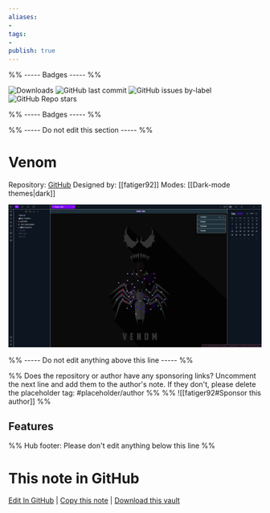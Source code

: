 ```yaml
---
aliases:
- 
tags: 
- 
publish: true
---
```


%% ----- Badges ----- %%

![Downloads](https://img.shields.io/badge/downloads-1354-573E7A?style=for-the-badge&logo=)
![GitHub last commit](https://img.shields.io/github/last-commit/fatiger92/obsidian_venom_theme?color=573E7A&label=last%20update&logo=github&style=for-the-badge)
![GitHub issues by-label](https://img.shields.io/github/issues/fatiger92/obsidian_venom_theme/help%20wanted?color=573E7A&logo=github&style=for-the-badge) 
![GitHub Repo stars](https://img.shields.io/github/stars/fatiger92/obsidian_venom_theme?color=573E7A&logo=github&style=for-the-badge)

%% ----- Badges ----- %%

%% ----- Do not edit this section ----- %%

# Venom

Repository: [GitHub](https://github.com/fatiger92/obsidian_venom_theme)
Designed by: [[fatiger92]]
Modes: [[Dark-mode themes|dark]]



![screenshot](https://github.com/fatiger92/obsidian_venom_theme/raw/HEAD/screenshot.png)

%% ----- Do not edit anything above this line ----- %% 

%% Does the repository or author have any sponsoring links? Uncomment the next line and add them to the author's note. If they don't, please delete the placeholder tag: #placeholder/author %%
%% ![[fatiger92#Sponsor this author]] %%


## Features



%% Hub footer: Please don't edit anything below this line %%

# This note in GitHub

<span class="git-footer">[Edit In GitHub](https://github.dev/obsidian-community/obsidian-hub/blob/main/02%20-%20Community%20Expansions/02.05%20All%20Community%20Expansions/Themes/Venom.md "git-hub-edit-note") | [Copy this note](https://raw.githubusercontent.com/obsidian-community/obsidian-hub/main/02%20-%20Community%20Expansions/02.05%20All%20Community%20Expansions/Themes/Venom.md "git-hub-copy-note") | [Download this vault](https://github.com/obsidian-community/obsidian-hub/archive/refs/heads/main.zip "git-hub-download-vault") </span>
